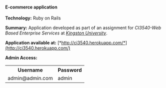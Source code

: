 #### E-commerce application

<strong>Technology:</strong> Ruby on Rails

<strong>Summary:</strong> Application developed as part of an assignment for <em>CI3540-Web Based Enterprise Services</em> at [*Kingston University*](http://www.kingston.ac.uk).

<strong>Application available at:</strong> [*http://ci3540.herokuapp.com/*](http://ci3540.herokuapp.com/)

<strong>Admin Access:</strong>
<table>
  <tr>
    <th>Username</th><th>Password</th>
  </tr>
  <tr>
    <td>admin@admin.com</td><td>admin</td>
  </tr>
</table>

